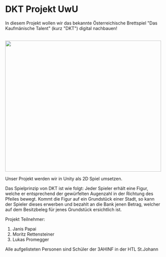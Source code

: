 <h1>DKT Projekt UwU</h1>

  <p>In diesem Projekt wollen wir das bekannte Österreichische Brettspiel "Das Kaufmänische Talent" (kurz "DKT") digital nachbauen!</p>
<br>

<img src="https://www.vkb-bank.at/fileadmin/_processed_/5/0/csm__EK16507-Bearbeitet_a61097ecc4.jpg" height="420px" width="500px">


<p> Unser Projekt werden wir in Unity als 2D Spiel umsetzen. <p>
<p> Das Spielprinzip von DKT ist wie folgt: Jeder Spieler erhält eine Figur, welche er entsprechend der gewürfelten Augenzahl in der Richtung des Pfeiles bewegt. Kommt die Figur auf ein Grundstück einer Stadt, so kann der Spieler dieses erwerben und bezahlt an die Bank jenen Betrag, welcher auf dem Besitzbeleg für jenes Grundstück ersichtlich ist.<p>
  
<p>Projekt Teilnehmer:<p>

  <ol>
    <li>Janis Papai</li>
    <li>Moritz Rettensteiner</li>
    <li>Lukas Promegger</li>
  </ol>
  
<p>Alle aufgelisteten Personen sind Schüler der 3AHINF in der HTL St.Johann<p>
